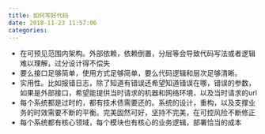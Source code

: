 ```yaml
---
title: 如何写好代码
date: 2018-11-23 11:57:06
categories:
---
```


* 在可预见范围内架构。外部依赖，依赖倒置，分层等会导致代码写法或者逻辑难以理解，过分设计得不偿失  
* 要么接口足够简单，使用方式足够简单，要么代码逻辑和层次足够清晰。  
* 实用性。比如报错日志，除了知道有错误还希望知道错误在哪，错误的参数，如果是外部接口，希望能提供当时请求的机器和网络环境，以及当时请求的url
* 每个系统都是过时的，都有技术债需要还的。系统的设计，重构，以及支撑业务的时效需要不断的平衡。完美固然可好，坚持不完美，在可控风险不断修正
* 每个系统都有核心领域，每个模块也有核心的业务逻辑，部署恰当的成本